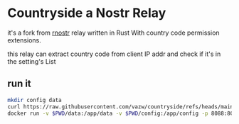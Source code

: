# Countryside a Nostr Relay

it's a fork from [rnostr](https://github.com/rnostr/rnostr) relay written in Rust
With country code permission extensions.

this relay can extract country code from client IP addr and check if it's in the setting's List

## run it

```bash
mkdir config data
curl https://raw.githubusercontent.com/vazw/countryside/refs/heads/main/config.example.toml > ./config/config.toml
docker run -v $PWD/data:/app/data -v $PWD/config:/app/config -p 8088:8080 --name countryside -it vazw/countryside
```

